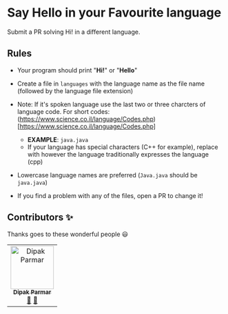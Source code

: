 # Say Hello in your Favourite language


Submit a PR solving Hi! in a different language. 

## Rules

* Your program should print "**Hi!**" or "**Hello**"
* Create a file in `languages` with the language name as the file name (followed by the language file extension)
* Note:  If it's spoken language use the last two or three charcters of language code. For short codes: (https://www.science.co.il/language/Codes.php)[https://www.science.co.il/language/Codes.php]

  * **EXAMPLE**: `java.java`
  * If your language has special characters (C++ for example), replace with however the language traditionally expresses the language (cpp)
* Lowercase language names are preferred (`Java.java` should be `java.java`)
* If you find a problem with any of the files, open a PR to change it!

## Contributors ✨

Thanks goes to these wonderful people 😃

<!-- ALL-CONTRIBUTORS-LIST:START - Do not remove or modify this section -->
<table>
  <tr>
    <td align="center">
     <a href="https://dipak.tech">
      <img src="https://avatars1.githubusercontent.com/u/24366206?s=460&v=3" width="100px;" alt="Dipak Parmar"/>
      <br />
      <sub>
       <b>Dipak Parmar</b>
      </sub>
     </a><br />
     <a href="mailto:hi@dipak.tech" title="Answering Questions">💬</a> 
     <a href="https://github.com/truopensource/hello-hactoberfest2019/commits?author=dipakparmar" title="Documentation">📖</a> 
  
   </td>
 </tr>
 </table>
 <!-- ALL-CONTRIBUTORS-LIST:END - Do not remove or modify this section -->
 
